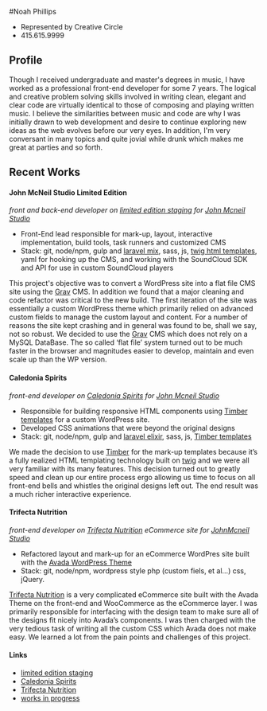 #Noah Phillips

* Represented by Creative Circle
* 415.615.9999

## Profile

Though I received undergraduate and master's degrees in music, I have worked as a professional front-end developer for some 7 years.  The logical and creative problem solving skills involved in writing clean, elegant and clear code are virtually identical to those of composing and playing written music.  I believe the similarities between music and code are why I was initially drawn to web development and desire to continue exploring new ideas as the web evolves before our very eyes.  In addition, I'm very conversant in many topics and quite jovial while drunk which makes me great at parties and so forth.

## Recent Works

#### John McNeil Studio Limited Edition

*front and back-end developer on [limited edition staging](http://le-grav-test.jmsdevelop.com/) for [John Mcneil Studio](http://www.johnmcneilstudio.com)*

* Front-End lead responsible for mark-up, layout, interactive implementation, build tools, task runners and customized CMS
* Stack: git, node/npm, gulp and [laravel mix](https://github.com/JeffreyWay/laravel-mix), sass, js, [twig html templates](http://twig.sensiolabs.org/), yaml for hooking up the CMS, and working with the SoundCloud SDK and API for use in custom SoundCloud players

This project's objective was to convert a WordPress site into a flat file CMS site using the [Grav](https://getgrav.org/) CMS.  In addition we found that a major cleaning and code refactor was critical to the new build. The first iteration of the site was essentially a custom WordPress theme which primarily relied on advanced custom fields to manage the custom layout and content.  For a number of reasons the site kept crashing and in general was found to be, shall we say, not so robust.  We decided to use the [Grav](https://getgrav.org/) CMS which does not rely on a MySQL DataBase.  The so called ‘flat file’ system turned out to be much faster in the browser and magnitudes easier to develop, maintain and even scale up than the WP version.

#### Caledonia Spirits

*front-end developer on [Caledonia Spirits](http://caledoniaspirits.com/) for [John Mcneil Studio](http://www.johnmcneilstudio.com)*

* Responsible for building responsive HTML components using [Timber templates](https://github.com/timber/timber) for a custom WordPress site.
* Developed CSS animations that were beyond the original designs
* Stack: git, node/npm, gulp and [laravel elixir](https://github.com/laravel/elixir), sass, js, [Timber templates](https://github.com/timber/timber)

We made the decision to use [Timber](https://github.com/timber/timber) for the mark-up templates because it’s a fully realized HTML templating technology built on [twig](http://twig.sensiolabs.org/) and we were all very familiar with its many features.  This decision turned out to greatly speed and clean up our entire process ergo allowing us time to focus on all front-end bells and whistles the original designs left out.  The end result was a much richer interactive experience.

#### Trifecta Nutrition

*front-end developer on [Trifecta Nutrition](https://www.trifectanutrition.com/) eCommerce site for [JohnMcneil Studio](http://www.johnmcneilstudio.com)*

* Refactored layout and mark-up for an eCommerce WordPres site built with the [Avada WordPress Theme](https://avada.theme-fusion.com/)
* Stack: git, node/npm, wordpress style php (custom fiels, et al...) css, jQuery.

[Trifecta Nutrition](https://www.trifectanutrition.com/) is a very complicated eCommerce site built with the Avada Theme on the front-end and WooCommerce as the eCommerce layer.  I was primarily responsible for interfacing with the design team to make sure all of the designs fit nicely into Avada’s components.  I was then charged with the very tedious task of writing all the custom CSS which Avada does not make easy.  We learned a lot from the pain points and challenges of this project.


#### Links

* [limited edition staging](http://le-grav-test.jmsdevelop.com/)
* [Caledonia Spirits](http://caledoniaspirits.com/)
* [Trifecta Nutrition](https://www.trifectanutrition.com/)
* [works in progress](https://github.com/noahphillips)
